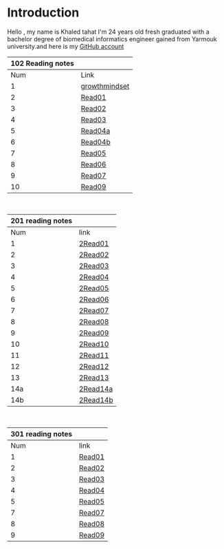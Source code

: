 
# Introduction

Hello , my name is Khaled tahat I'm 24 years old fresh graduated with a bachelor degree of biomedical informatics engineer gained from Yarmouk university.and here is my [GitHub account](KZTahat (github.com))

|  102 Reading notes |                                                                        |
|---|-----------------------------------------------------------------------------------------|
|Num| Link                                                                                    |
|1  | [growthmindset](https://kztahat.github.io/reading-notes/growthmindset "Growth Mindset") |
|2  | [Read01](https://kztahat.github.io/reading-notes/Reads/Read01 "Read01")                 |
|3  | [Read02](https://kztahat.github.io/reading-notes/Reads/Read02 "Read02")                 |
|4  | [Read03](https://kztahat.github.io/reading-notes/Reads/Read03"Read03")                  |
|5  | [Read04a](https://kztahat.github.io/reading-notes/Reads/Read04a "Read04a")              |
|6  | [Read04b](https://kztahat.github.io/reading-notes/Reads/Read04b "Read04b")              |
|7  | [Read05](https://kztahat.github.io/reading-notes/Reads/Raed05 "Read05")                 |
|8  | [Read06](https://kztahat.github.io/reading-notes/Reads/Read06 "Read06")                 |
|9  | [Read07](https://kztahat.github.io/reading-notes/Reads/Read07 "Read07")                 |
|10 | [Read09](https://kztahat.github.io/reading-notes/Reads/Read09 "Read09")                 |

&nbsp;

|  201 reading notes  |                                                                        |
|----|-----------------------------------------------------------------------------------------|
|Num |   link                                                                                  |
|1   | [2Read01]( https://kztahat.github.io/reading-notes/Reads/2Read01 "2Read01")             |
|2   | [2Read02]( https://kztahat.github.io/reading-notes/Reads/2Read02 "2Read02")             |
|3   | [2Read03]( https://kztahat.github.io/reading-notes/Reads/2Read03 "2Read03")             |
|4   | [2Read04]( https://kztahat.github.io/reading-notes/Reads/2Read04 "2Read04")             |
|5   | [2Read05]( https://kztahat.github.io/reading-notes/Reads/2Read05 "2Read05")             |
|6   | [2Read06]( https://kztahat.github.io/reading-notes/Reads/2Read06 "2Read06")             |
|7   | [2Read07]( https://kztahat.github.io/reading-notes/Reads/2Read07 "2Read07")             |
|8   | [2Read08]( https://kztahat.github.io/reading-notes/Reads/2Read08 "2Read08")             |
|9   | [2Read09]( https://kztahat.github.io/reading-notes/Reads/2Read09 "2Read09")             |
|10  | [2Read10]( https://kztahat.github.io/reading-notes/Reads/2Read10 "2Read10")             |
|11  | [2Read11]( https://kztahat.github.io/reading-notes/Reads/2Read11 "2Read11")             |
|12  | [2Read12]( https://kztahat.github.io/reading-notes/Reads/2Read12 "2Read12")             |
|13  | [2Read13]( https://kztahat.github.io/reading-notes/Reads/2Read13 "2Read13")             |
|14a | [2Read14a]( https://kztahat.github.io/reading-notes/Reads/2Read14a "2Read14a")          |
|14b | [2Read14b]( https://kztahat.github.io/reading-notes/Reads/2Read14b "2Read14b")          |

&nbsp;

|  301 reading notes  |                                                                        |
|----|-----------------------------------------------------------------------------------------|
|Num |   link                                                                                  |
|1   | [Read01]( https://kztahat.github.io/reading-notes/301Reads/Read01 "Read01")             |
|2   | [Read02]( https://kztahat.github.io/reading-notes/301Reads/Read02 "Read02")             |
|3   | [Read03]( https://kztahat.github.io/reading-notes/301Reads/Read03 "Read03")             |
|4   | [Read04]( https://kztahat.github.io/reading-notes/301Reads/Read04 "Read04")             |
|5   | [Read05]( https://kztahat.github.io/reading-notes/301Reads/Read05 "Read05")             |
|7   | [Read07]( https://kztahat.github.io/reading-notes/301Reads/Read07 "Read07")             |
|8   | [Read08]( https://kztahat.github.io/reading-notes/301Reads/Read08 "Read08")             |
|9   | [Read09]( https://kztahat.github.io/reading-notes/301Reads/Read09 "Read09")             |